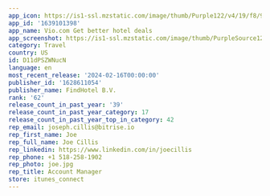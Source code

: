 ```yaml
---
app_icon: https://is1-ssl.mzstatic.com/image/thumb/Purple122/v4/19/f8/98/19f89811-e9c3-8368-1745-ab86e722a17b/AppIcon-1x_U007emarketing-0-7-0-sRGB-85-220.png/1024x1024bb.png
app_id: '1639101398'
app_name: Vio.com Get better hotel deals
app_screenshot: https://is1-ssl.mzstatic.com/image/thumb/PurpleSource126/v4/12/53/30/1253305c-8b1b-c856-099c-ba52cfd67ee5/a904a574-c583-4a7d-b910-2f7396818268_6.5_01.png/1242x2688bb.png
category: Travel
country: US
id: D11dPSZWNucN
language: en
most_recent_release: '2024-02-16T00:00:00'
publisher_id: '1628611054'
publisher_name: FindHotel B.V.
rank: '62'
release_count_in_past_year: '39'
release_count_in_past_year_category: 17
release_count_in_past_year_top_in_category: 42
rep_email: joseph.cillis@bitrise.io
rep_first_name: Joe
rep_full_name: Joe Cillis
rep_linkedin: https://www.linkedin.com/in/joecillis
rep_phone: +1 518-258-1902
rep_photo: joe.jpg
rep_title: Account Manager
store: itunes_connect
---
```

